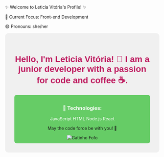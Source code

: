 ✨ Welcome to Leticia Vitória's Profile! ✨

🔭 Current Focus: Front-end Development

😄 Pronouns: she/her

<div style="text-align: center; padding: 30px; background-color: #f0f0f0; border-radius: 10px;">
  <h1 style="color: #be185d; font-family: 'Arial', sans-serif;">Hello, I'm Leticia Vitória! 👋 I am a junior developer with a passion for code and coffee ☕.</h1>
  <p style="font-size: 18px; color: #333;"></p>
  
  <div style="display: flex; justify-content: space-around; margin-top: 20px;">
    <div style="flex: 1; padding: 10px; background-color: #66cc66; border-radius: 8px; text-align: center;">
      <h3 style="color: #ffff;">🚀 Technologies:</h3>
      <p style="color: #fff;">JavaScript
                              HTML
                              Node.js
                              React</p>
       <p>May the code force be with you! 🚀</p>
       <img src="https://media.giphy.com/media/JIX9t2j0ZTN9S/giphy.gif" alt="Gatinho Fofo">
    </div>
   
  
    
